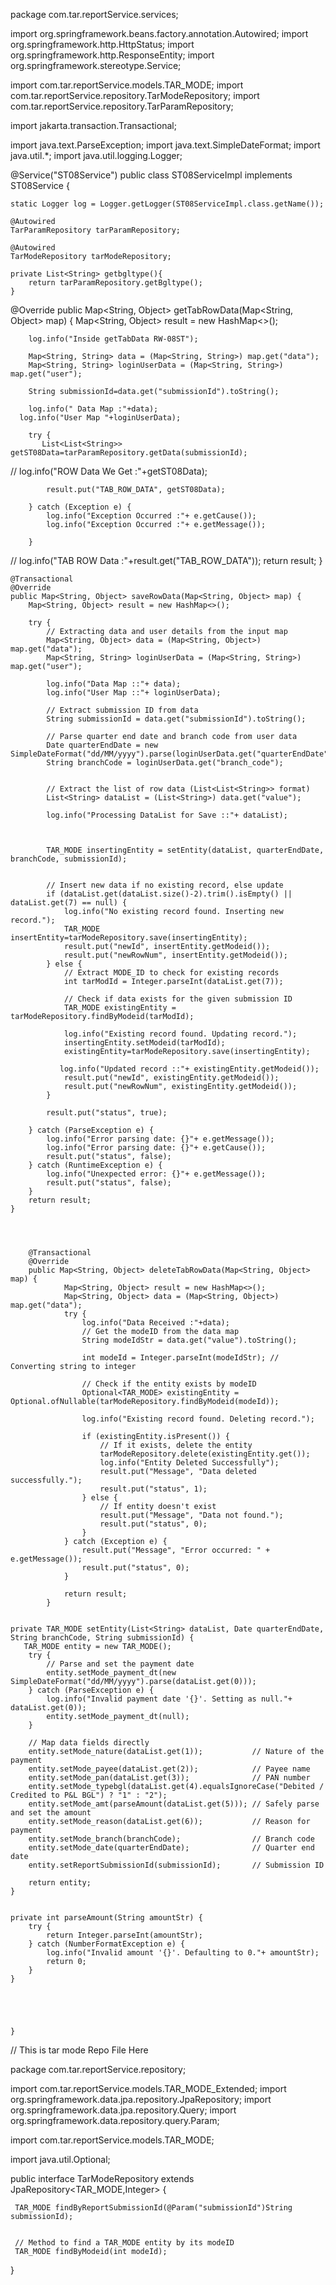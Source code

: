 package com.tar.reportService.services;

import org.springframework.beans.factory.annotation.Autowired;
import org.springframework.http.HttpStatus;
import org.springframework.http.ResponseEntity;
import org.springframework.stereotype.Service;

import com.tar.reportService.models.TAR_MODE;
import com.tar.reportService.repository.TarModeRepository;
import com.tar.reportService.repository.TarParamRepository;

import jakarta.transaction.Transactional;

import java.text.ParseException;
import java.text.SimpleDateFormat;
import java.util.*;
import java.util.logging.Logger;

@Service("ST08Service")
public class ST08ServiceImpl implements ST08Service {
    
    static Logger log = Logger.getLogger(ST08ServiceImpl.class.getName());

    @Autowired
    TarParamRepository tarParamRepository;

    @Autowired
    TarModeRepository tarModeRepository;

    private List<String> getbgltype(){
		return tarParamRepository.getBgltype();
	}

@Override
    public Map<String, Object> getTabRowData(Map<String, Object> map) {
        Map<String, Object> result = new HashMap<>();

        log.info("Inside getTabData RW-08ST");

        Map<String, String> data = (Map<String, String>) map.get("data");
        Map<String, String> loginUserData = (Map<String, String>) map.get("user");

        String submissionId=data.get("submissionId").toString();

        log.info(" Data Map :"+data);
      log.info("User Map "+loginUserData);

        try {
           List<List<String>> getST08Data=tarParamRepository.getData(submissionId);

//           log.info("ROW Data We Get :"+getST08Data);

            result.put("TAB_ROW_DATA", getST08Data);

        } catch (Exception e) {
            log.info("Exception Occurred :"+ e.getCause());
            log.info("Exception Occurred :"+ e.getMessage());
            
        }
//        log.info("TAB ROW Data :"+result.get("TAB_ROW_DATA"));
        return result;
    }


    @Transactional
    @Override
    public Map<String, Object> saveRowData(Map<String, Object> map) {
        Map<String, Object> result = new HashMap<>();

        try {
            // Extracting data and user details from the input map
            Map<String, Object> data = (Map<String, Object>) map.get("data");
            Map<String, String> loginUserData = (Map<String, String>) map.get("user");

            log.info("Data Map ::"+ data);
            log.info("User Map ::"+ loginUserData);

            // Extract submission ID from data
            String submissionId = data.get("submissionId").toString();

            // Parse quarter end date and branch code from user data
            Date quarterEndDate = new SimpleDateFormat("dd/MM/yyyy").parse(loginUserData.get("quarterEndDate"));
            String branchCode = loginUserData.get("branch_code");


            // Extract the list of row data (List<List<String>> format)
            List<String> dataList = (List<String>) data.get("value");

            log.info("Processing DataList for Save ::"+ dataList);



            TAR_MODE insertingEntity = setEntity(dataList, quarterEndDate, branchCode, submissionId);


            // Insert new data if no existing record, else update
            if (dataList.get(dataList.size()-2).trim().isEmpty() || dataList.get(7) == null) {
                log.info("No existing record found. Inserting new record.");
                TAR_MODE insertEntity=tarModeRepository.save(insertingEntity);
                result.put("newId", insertEntity.getModeid());
                result.put("newRowNum", insertEntity.getModeid());
            } else {
                // Extract MODE_ID to check for existing records
                int tarModId = Integer.parseInt(dataList.get(7));

                // Check if data exists for the given submission ID
                TAR_MODE existingEntity = tarModeRepository.findByModeid(tarModId);

                log.info("Existing record found. Updating record.");
                insertingEntity.setModeid(tarModId);
                existingEntity=tarModeRepository.save(insertingEntity);

               log.info("Updated record ::"+ existingEntity.getModeid());
                result.put("newId", existingEntity.getModeid());
                result.put("newRowNum", existingEntity.getModeid());
            }

            result.put("status", true);

        } catch (ParseException e) {
            log.info("Error parsing date: {}"+ e.getMessage());
            log.info("Error parsing date: {}"+ e.getCause());
            result.put("status", false);
        } catch (RuntimeException e) {
            log.info("Unexpected error: {}"+ e.getMessage());
            result.put("status", false);
        }
        return result;
    }




        @Transactional
        @Override
        public Map<String, Object> deleteTabRowData(Map<String, Object> map) {
                Map<String, Object> result = new HashMap<>();
                Map<String, Object> data = (Map<String, Object>) map.get("data");
                try {
                    log.info("Data Received :"+data);
                    // Get the modeID from the data map
                    String modeIdStr = data.get("value").toString();

                    int modeId = Integer.parseInt(modeIdStr); // Converting string to integer

                    // Check if the entity exists by modeID
                    Optional<TAR_MODE> existingEntity = Optional.ofNullable(tarModeRepository.findByModeid(modeId));

                    log.info("Existing record found. Deleting record.");

                    if (existingEntity.isPresent()) {
                        // If it exists, delete the entity
                        tarModeRepository.delete(existingEntity.get());
                        log.info("Entity Deleted Successfully");
                        result.put("Message", "Data deleted successfully.");
                        result.put("status", 1);
                    } else {
                        // If entity doesn't exist
                        result.put("Message", "Data not found.");
                        result.put("status", 0);
                    }
                } catch (Exception e) {
                    result.put("Message", "Error occurred: " + e.getMessage());
                    result.put("status", 0);
                }

                return result;
            }


    private TAR_MODE setEntity(List<String> dataList, Date quarterEndDate, String branchCode, String submissionId) {
       TAR_MODE entity = new TAR_MODE();
        try {
            // Parse and set the payment date
            entity.setMode_payment_dt(new SimpleDateFormat("dd/MM/yyyy").parse(dataList.get(0)));
        } catch (ParseException e) {
            log.info("Invalid payment date '{}'. Setting as null."+ dataList.get(0));
            entity.setMode_payment_dt(null);
        }

        // Map data fields directly
        entity.setMode_nature(dataList.get(1));           // Nature of the payment
        entity.setMode_payee(dataList.get(2));            // Payee name
        entity.setMode_pan(dataList.get(3));              // PAN number
        entity.setMode_typebgl(dataList.get(4).equalsIgnoreCase("Debited / Credited to P&L BGL") ? "1" : "2");
        entity.setMode_amt(parseAmount(dataList.get(5))); // Safely parse and set the amount
        entity.setMode_reason(dataList.get(6));           // Reason for payment
        entity.setMode_branch(branchCode);                // Branch code
        entity.setMode_date(quarterEndDate);              // Quarter end date
        entity.setReportSubmissionId(submissionId);       // Submission ID

        return entity;
    }


    private int parseAmount(String amountStr) {
        try {
            return Integer.parseInt(amountStr);
        } catch (NumberFormatException e) {
            log.info("Invalid amount '{}'. Defaulting to 0."+ amountStr);
            return 0;
        }
    }





    }


// This is tar mode Repo File Here

package com.tar.reportService.repository;

import com.tar.reportService.models.TAR_MODE_Extended;
import org.springframework.data.jpa.repository.JpaRepository;
import org.springframework.data.jpa.repository.Query;
import org.springframework.data.repository.query.Param;

import com.tar.reportService.models.TAR_MODE;

import java.util.Optional;

public interface TarModeRepository extends JpaRepository<TAR_MODE,Integer> {


     TAR_MODE findByReportSubmissionId(@Param("submissionId")String submissionId);


     // Method to find a TAR_MODE entity by its modeID
     TAR_MODE findByModeid(int modeId);



}


